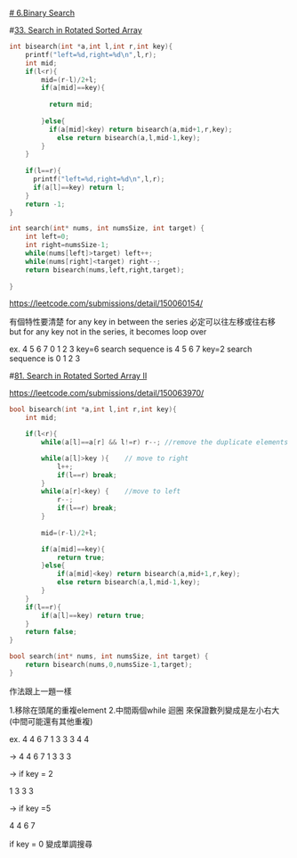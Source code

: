  [# 6.Binary Search](/binarysearch.md)

 
#[33. Search in Rotated Sorted Array](https://leetcode.com/problems/search-in-rotated-sorted-array/)

```c
int bisearch(int *a,int l,int r,int key){
    printf("left=%d,right=%d\n",l,r); 
    int mid;
    if(l<r){
        mid=(r-l)/2+l;
        if(a[mid]==key){
            
          return mid;
          
        }else{
          if(a[mid]<key) return bisearch(a,mid+1,r,key);
            else return bisearch(a,l,mid-1,key);       
        }
    }
    
    if(l==r){
      printf("left=%d,right=%d\n",l,r); 
      if(a[l]==key) return l;
    } 
    return -1;
}

int search(int* nums, int numsSize, int target) {
    int left=0;
    int right=numsSize-1;
    while(nums[left]>target) left++;
    while(nums[right]<target) right--;
    return bisearch(nums,left,right,target);
    
}
```

https://leetcode.com/submissions/detail/150060154/


有個特性要清楚
for any key in between the series 必定可以往左移或往右移
but for any key not in the series, it becomes loop over

ex. 4 5 6 7 0 1 2 3
key=6 search sequence is 4 5 6 7
key=2 search sequence is 0 1 2 3



#[81. Search in Rotated Sorted Array II](https://leetcode.com/problems/search-in-rotated-sorted-array-ii/)

https://leetcode.com/submissions/detail/150063970/
```c
bool bisearch(int *a,int l,int r,int key){
    int mid;

    if(l<r){
        while(a[l]==a[r] && l!=r) r--; //remove the duplicate elements

        while(a[l]>key ){    // move to right
            l++;
            if(l==r) break;
        }
        while(a[r]<key) {    //move to left
            r--;
            if(l==r) break;
        }
        
        mid=(r-l)/2+l;

        if(a[mid]==key){
            return true;
        }else{
            if(a[mid]<key) return bisearch(a,mid+1,r,key);
            else return bisearch(a,l,mid-1,key);
        }
    }
    if(l==r){
        if(a[l]==key) return true;
    }
    return false;
}

bool search(int* nums, int numsSize, int target) {
    return bisearch(nums,0,numsSize-1,target);
}
```

作法跟上一題一樣

1.移除在頭尾的重複element
2.中間兩個while 迴圈 來保證數列變成是左小右大(中間可能還有其他重複)

ex. 4 4 6 7 1 3 3 3 4 4

-> 4 4 6 7 1 3 3 3

-> if key = 2

1 3 3 3

-> if key =5

4 4 6 7

if key = 0 變成單調搜尋
